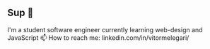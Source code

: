 ## Sup 👋

I'm a student software engineer currently learning web-design and JavaScript
📫 How to reach me: linkedin.com/in/vitormelegari/
<!--
**vitormelegari/vitormelegari** is a ✨ _special_ ✨ repository because its `README.md` (this file) appears on your GitHub profile.

Here are some ideas to get you started:

- 🔭 I’m currently working on ...
- 🌱 I’m currently learning ...

- 📫 How to reach me: ...

